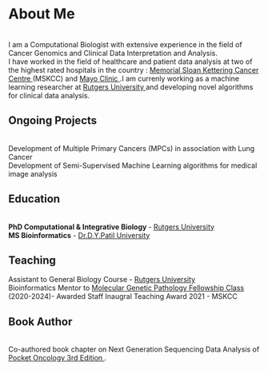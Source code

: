 <H1>About Me </H1></br>
I am a Computational Biologist with extensive experience in the field of Cancer Genomics and Clinical Data Interpretation and Analysis.<br>
I have worked in the field of healthcare and patient data analysis at two of the highest rated hospitals in the country : <a href ="https://www.mskcc.org/">Memorial Sloan Kettering Cancer Centre </a> (MSKCC) and <a href = "https://www.mayoclinic.org/"> Mayo Clinic </a>.I am currenly working as a machine learning researcher at <a href = "https://www.rutgers.edu/">Rutgers University </a> and developing novel algorithms for clinical data analysis.
<H2>Ongoing Projects</H2><br>
Development of Multiple Primary Cancers (MPCs) in association with Lung Cancer</br>
Development of Semi-Supervised Machine Learning algorithms for medical image analysis<br>


<H2>Education</H2><br>
<b>PhD Computational & Integrative Biology </b> - <a href = "https://www.rutgers.edu/"> Rutgers University </a></br>
<b>MS Bioinformatics</b> - <a href ="https://www.iu.edu/index.html> Indiana University<br> </a>
<b>B.Tech Bioinformatics</b> - <a href ="https://dypatil.edu/"> Dr.D.Y.Patil University </a>

<H2>Teaching</H2>
Assistant to General Biology Course - <a href = "https://www.rutgers.edu/">Rutgers University </a> <br>
Bioinformatics Mentor to <a href ="https://www.mskcc.org/hcp-education-training/fellowships/molecular-diagnostics-fellowship"> Molecular Genetic Pathology Fellowship Class </a> (2020-2024)- Awarded Staff Inaugral Teaching Award 2021 - MSKCC

<H2>Book Author </H2><br>
Co-authored book chapter on Next Generation Sequencing Data Analysis of <a href = "https://www.amazon.com/Pocket-Oncology-Notebook-Alexander-Drilon/dp/1975190815">Pocket Oncology 3rd Edition </a>.

